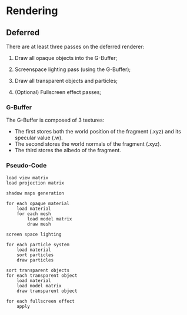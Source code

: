 # Rendering

## Deferred

There are at least three passes on the deferred renderer:

1. Draw all opaque objects into the G-Buffer;

2. Screenspace lighting pass (using the G-Buffer);
3. Draw all transparent objects and particles;
4. (Optional) Fullscreen effect passes;

### G-Buffer

The G-Buffer is composed of 3 textures:

- The first stores both the world position of the fragment (.xyz) and its specular value (.w).
- The second stores the world normals of the fragment (.xyz).
- The third stores the albedo of the fragment.

### Pseudo-Code

```
load view matrix
load projection matrix

shadow maps generation

for each opaque material
	load material
	for each mesh
		load model matrix
		draw mesh
		
screen space lighting

for each particle system
	load material
	sort particles
	draw particles

sort transparent objects
for each transparent object
	load material
	load model matrix
	draw transparent object
	
for each fullscreen effect
	apply
```

